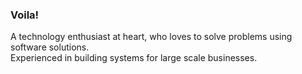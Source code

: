 ### Voila! 

A technology enthusiast at heart, who loves to solve problems using software solutions.<br />
Experienced in building systems for large scale businesses. 


<!--
**janskar/janskar** is a ✨ _special_ ✨ repository because its `README.md` (this file) appears on your GitHub profile.




